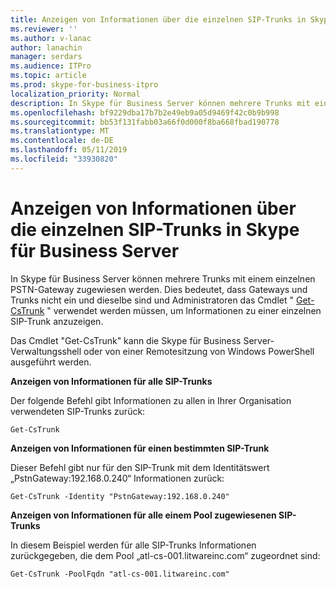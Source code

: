 ```yaml
---
title: Anzeigen von Informationen über die einzelnen SIP-Trunks in Skype für Business Server
ms.reviewer: ''
ms.author: v-lanac
author: lanachin
manager: serdars
ms.audience: ITPro
ms.topic: article
ms.prod: skype-for-business-itpro
localization_priority: Normal
description: In Skype für Business Server können mehrere Trunks mit einem einzelnen PSTN-Gateway zugewiesen werden. Dies bedeutet, dass Gateways und Trunks nicht ein und dieselbe sind und Administratoren das Cmdlet "Get-CsTrunk" verwenden müssen, um Informationen zu einer einzelnen SIP-Trunk anzuzeigen.
ms.openlocfilehash: bf9229dba17b7b2e49eb9a05d9469f42c0b9b998
ms.sourcegitcommit: bb53f131fabb03a66f0d000f8ba668fbad190778
ms.translationtype: MT
ms.contentlocale: de-DE
ms.lasthandoff: 05/11/2019
ms.locfileid: "33930820"
---
```

# <a name="view-information-about-individual-sip-trunks-in-skype-for-business-server"></a>Anzeigen von Informationen über die einzelnen SIP-Trunks in Skype für Business Server

In Skype für Business Server können mehrere Trunks mit einem einzelnen PSTN-Gateway zugewiesen werden. Dies bedeutet, dass Gateways und Trunks nicht ein und dieselbe sind und Administratoren das Cmdlet " [Get-CsTrunk](https://docs.microsoft.com/en-us/powershell/module/skype/Get-CsTrunk) " verwendet werden müssen, um Informationen zu einer einzelnen SIP-Trunk anzuzeigen.

Das Cmdlet "Get-CsTrunk" kann die Skype für Business Server-Verwaltungsshell oder von einer Remotesitzung von Windows PowerShell ausgeführt werden.

**Anzeigen von Informationen für alle SIP-Trunks**

Der folgende Befehl gibt Informationen zu allen in Ihrer Organisation verwendeten SIP-Trunks zurück:

`Get-CsTrunk`

**Anzeigen von Informationen für einen bestimmten SIP-Trunk**

Dieser Befehl gibt nur für den SIP-Trunk mit dem Identitätswert „PstnGateway:192.168.0.240“ Informationen zurück:

`Get-CsTrunk -Identity "PstnGateway:192.168.0.240"`

**Anzeigen von Informationen für alle einem Pool zugewiesenen SIP-Trunks**

In diesem Beispiel werden für alle SIP-Trunks Informationen zurückgegeben, die dem Pool „atl-cs-001.litwareinc.com“ zugeordnet sind:

`Get-CsTrunk -PoolFqdn "atl-cs-001.litwareinc.com"`
